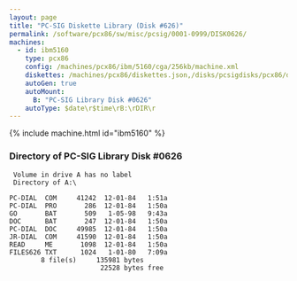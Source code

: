```yaml
---
layout: page
title: "PC-SIG Diskette Library (Disk #626)"
permalink: /software/pcx86/sw/misc/pcsig/0001-0999/DISK0626/
machines:
  - id: ibm5160
    type: pcx86
    config: /machines/pcx86/ibm/5160/cga/256kb/machine.xml
    diskettes: /machines/pcx86/diskettes.json,/disks/pcsigdisks/pcx86/diskettes.json
    autoGen: true
    autoMount:
      B: "PC-SIG Library Disk #0626"
    autoType: $date\r$time\rB:\rDIR\r
---
```


{% include machine.html id="ibm5160" %}

### Directory of PC-SIG Library Disk #0626

     Volume in drive A has no label
     Directory of A:\

    PC-DIAL  COM     41242  12-01-84   1:51a
    PC-DIAL  PRO       286  12-01-84   1:50a
    GO       BAT       509   1-05-98   9:43a
    DOC      BAT       247  12-01-84   1:50a
    PC-DIAL  DOC     49985  12-01-84   1:50a
    JR-DIAL  COM     41590  12-01-84   1:50a
    READ     ME       1098  12-01-84   1:50a
    FILES626 TXT      1024   1-01-80   7:09a
            8 file(s)     135981 bytes
                           22528 bytes free

